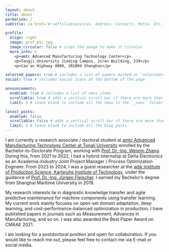 ```yaml
---
layout: about
title: about
permalink: /
subtitle: <a href='#'>Affiliations</a>. Address. Contacts. Motto. Etc.

profile:
  align: right
  image: prof_pic.jpg
  image_circular: false # crops the image to make it circular
  more_info: >
    <p>amtc Advanced Manufacturing Technology Center</p>
    <p>Tongji University Jiading Campus, Jiren Building, 219</p>
    <p>Cao'an Highway 4800, 201804 Shanghai</p>

selected_papers: true # includes a list of papers marked as "selected={true}"
social: true # includes social icons at the bottom of the page

announcements:
  enabled: true # includes a list of news items
  scrollable: true # adds a vertical scroll bar if there are more than 3 news items
  limit: 3 # leave blank to include all the news in the `_news` folder

latest_posts:
  enabled: false
  scrollable: false # adds a vertical scroll bar if there are more than 3 new posts items
  limit: 3 # leave blank to include all the blog posts
---
```


I am currently a research associate / doctoral student at [amtc Advanced Manufacturing Technology Center at Tongji University](https://mefaculty.tongji.edu.cn/) enrolled by the Bachelor-to-Doctorate Program, working with [Prof. Dr.-Ing. Weimin Zhang](https://mefaculty.tongji.edu.cn/info/1296/3238.htm). During this, from 2021 to 2022, I had a hybrid internship at Delta Electronics as an Academia-Industry Joint Project Manager / Process Optimization Engineer. From 2023 to 2024, I was a guest researcher at the [wbk Institute of Production Science, Karlsruhe Institute of Technology](https://www.wbk.kit.edu/english/index.php), under the guidance of [Prof. Dr.-Ing. Jürgen Fleischer](https://www.wbk.kit.edu/english/21_211.php). I earned my Bachelor’s degree from Shanghai Maritime University in 2019.

My research interests lie in diagnostic knowledge transfer and agile predictive maintenance for machine components using transfer learning. My current work mainly focuses on open-set domain adaptation, deep learning, and cost-performance-balanced optimization in production. I have published papers in journals such as Measurement, Advances in Manufacturing, and so on. I was also awarded the Best Paper Award on CMAAE 2021.

I am looking for a postdoctoral position and open for collaboration. If you would like to reach me out, please feel free to contact me via E-mail or social media.
